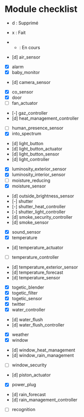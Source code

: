 Module checklist
===============

- d : Supprimé
- x : Fait
- - : En cours

- [d] air_sensor
- [x] alarm
- [x] baby_monitor
- [d] camera_sensor
- [x] co_sensor
- [x] door
- [ ] fan_actuator
- [-] gaz_controller
- [d] heat_management_controller
- [ ] human_presence_sensor
- [x] into_spectrum
- [d] light_button
- [d] light_button_actuator
- [d] light_button_sensor
- [d] light_controller
- [x] luminosity_exterior_sensor
- [x] luminosity_interior_sensor
- [ ] moisture_reducing
- [x] moisture_sensor
- [d] outside_brightness_sensor
- [-] shutter
- [-] shutter_heat_controller
- [-] shutter_light_controller
- [d] smoke_security_controller
- [d] smoke_sensor
- [x] sound_sensor
- [x] temperature
- [d] temperature_actuator
- [ ] temperature_controller
- [d] temperature_exterior_sensor
- [d] temperature_forecast
- [d] temperature_sensor
- [x] togetic_blender
- [x] togetic_filter
- [x] togetic_sensor
- [x] twitter
- [x] water_controller
- [d] water_flush
- [d] water_flush_controller
- [x] weather
- [x] window
- [d] window_heat_management
- [d] window_rain_management
- [ ] window_security
- [d] piston_actuator
- [x] power_plug
- [d] rain_forecast
- [d] rain_management_controller
- [ ] recognition
